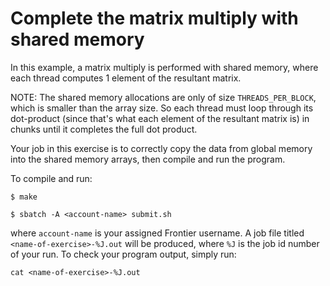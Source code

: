 # Complete the matrix multiply with shared memory

In this example, a matrix multiply is performed with shared memory, where each thread computes 1 element of the resultant matrix.

NOTE: The shared memory allocations are only of size `THREADS_PER_BLOCK`, which is smaller than the array size. So each thread must loop through its dot-product (since that's what each element of the resultant matrix is) in chunks until it completes the full dot product.

Your job in this exercise is to correctly copy the data from global memory into the shared memory arrays, then compile and run the program.

To compile and run:
```
$ make

$ sbatch -A <account-name> submit.sh
```
where `account-name` is your assigned Frontier username. A job file titled `<name-of-exercise>-%J.out` will be produced, where `%J` is the job id number of your run. To check your program output, simply run:
```
cat <name-of-exercise>-%J.out
```
